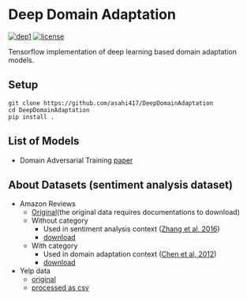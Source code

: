# Deep Domain Adaptation
[![dep1](https://img.shields.io/badge/Tensorflow-1.3+-blue.svg)](https://www.tensorflow.org/)
[![license](https://img.shields.io/badge/License-MIT-brightgreen.svg)](https://github.com/asahi417/WassersteinGAN/blob/master/LICENSE)

Tensorflow implementation of deep learning based domain adaptation models. 


## Setup

```
git clone https://github.com/asahi417/DeepDomainAdaptation
cd DeepDomainAdaptation
pip install .
```

## List of Models
- Domain Adversarial Training [paper](https://arxiv.org/pdf/1505.07818.pdf)

## About Datasets (sentiment analysis dataset)
- Amazon Reviews
    - [Original](http://jmcauley.ucsd.edu/data/amazon/)(the original data requires documentations to download)
    - Without category
        - Used in sentiment analysis context ([Zhang et al, 2016](https://arxiv.org/pdf/1509.01626.pdf))
        - [download](https://github.com/zhangxiangxiao/Crepe/tree/master/data)
    - With category
        - Used in domain adaptation context ([Chen et al, 2012](https://arxiv.org/pdf/1206.4683.pdf))
        - [download](https://www.cs.jhu.edu/~mdredze/datasets/sentiment/)
- Yelp data
    - [original](https://www.yelp.com/dataset)
    - [processed as csv](https://github.com/zhangxiangxiao/Crepe/tree/master/data)

